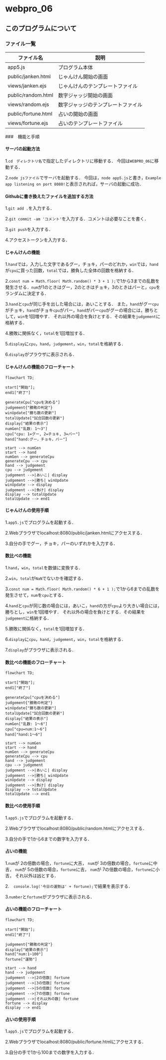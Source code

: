 # webpro_06
## このプログラムについて
### ファイル一覧
ファイル名 | 説明
-|-
app5.js | プログラム本体
public/janken.html | じゃんけん開始の画面
views/janken.ejs | じゃんけんのテンプレートファイル
public/random.html |  数字ジャッジ開始の画面
views/random.ejs | 数字ジャッジのテンプレートファイル
public/fortune.html | 占いの開始の画面
views/fortune.ejs | 占いのテンプレートファイル

###　機能と手順
#### サーバの起動方法
1.```cd　ディレクトリ名```で指定したディレクトリに移動する．
今回は```WEBPRO_06```に移動する．

2.```node jsファイル```でサーバを起動する．
今回は，```node app5.js```と書き，```Example app listening on port 8080!```と表示されれば，サーバの起動に成功．

#### Githubに書き換えたファイルを追加する方法
1.```git add .```を入力する．

2.```git commit -am 'コメント'```を入力する．コメントは必要なことを書く．

3.```git push```を入力する．

4.アクセストークンを入力する．

#### じゃんけんの機能
1.```hand```では，入力した文字であるグー，チョキ，パーのどれか，```win```では，```hand```が```cpu```に買った回数，```total```では，勝負した全体の回数を格納する．

2.```const num = Math.floor( Math.random() * 3 + 1 );```で1から3までの乱数を発生させる．```num```が1のときはグー，2のときはチョキ，3のときはパーと，```cpu```をランダムに決定する．

3.```hand```と```cpu```が同じ手を出した場合には，あいことする．
また，```hand```がグー```cpu```がチョキ，```hand```がチョキ```cpu```がパー，```hand```がパー```cpu```がグーの場合には，勝ちとして，```win```を1回増やす．
それ以外の場合を負けとする．その結果を```judgement```に格納する．

4.勝敗に関係なく，```total```を1回増加する．

5.```display```に```cpu```，```hand```，```judgement```，```win```，```total```を格納する．

6.```display```がプラウザに表示される．

#### じゃんけんの機能のフローチャート

```mermaid
flowchart TD;

start["開始"];
end1["終了"]

generateCpu["cpuを決める"]
judgement{"勝敗の判定"}
winUpdate["勝ち数の更新"]
totalUpdate["試合回数の更新"]
display["結果の表示"]
numGen["乱数: 1〜3"]
cpu["cpu: 1=グー, 2=チョキ, 3=パー"]
hand["hand:グー，チョキ，パー"]

start --> numGen
start --> hand
numGen --> generateCpu
generateCpu --> cpu
hand --> judgement
cpu --> judgement
judgement -->|あいこ| display
judgement -->|勝ち| winUpdate
winUpdate --> display
judgement -->|負け| display
display --> totalUpdate
totalUpdate --> end1
```


#### じゃんけんの使用手順
1.```app5.js```でプログラムを起動する．

2.Webプラウザでlocalhost:8080/public/janken.htmlにアクセスする．

3.自分の手でグー，チョキ，パーのいずれかを入力する．

#### 数比べの機能

1.```hand```，```win```，```total```を数値に変換する．

2.```win```，```total```が```NaN```でないかを確認する．

3.```const num = Math.floor( Math.random() * 6 + 1 );```で1から6までの乱数を発生させて，```num```を```cpu```とする．

4.```hand```と```cpu```が同じ数の場合には，あいこ，```hand```の方が```cpu```より大きい場合には，勝ちとし，```win```を1回増やす．
それ以外の場合を負けとする．その結果を```judgement```に格納する．

5.勝敗に関係なく，```total```を1回増加する．

6.```display```に```cpu```，```hand```，```judgement```，```win```，```total```を格納する．

7.```display```がプラウザに表示される．

#### 数比べの機能のフローチャート

```mermaid
flowchart TD;

start["開始"];
end1["終了"]

generateCpu["cpuを決める"]
judgement{"勝敗の判定"}
winUpdate["勝ち数の更新"]
totalUpdate["試合回数の更新"]
display["結果の表示"]
numGen["乱数: 1〜6"]
cpu["cpu=num:1〜6"]
hand["hand:1〜6"]

start --> numGen
start --> hand
numGen --> generateCpu
generateCpu --> cpu
hand --> judgement
cpu --> judgement
judgement -->|あいこ| display
judgement -->|勝ち| winUpdate
winUpdate --> display
judgement -->|負け| display
display --> totalUpdate
totalUpdate --> end1
```

#### 数比べの使用手順
1.```app5.js```でプログラムを起動する．

2.Webプラウザでlocalhost:8080/public/random.htmlにアクセスする．

3.自分の手で1から6までの数字を入力する．


#### 占いの機能

1.```num```が 2の倍数の場合，```fortune```に大吉，
```num```が 3の倍数の場合，```fortune```に中吉，
```num```が 5の倍数の場合，```fortune```に吉，
```num```が 7の倍数の場合，```fortune```に小吉，
それ以外は凶とする．

2.```  console.log('今日の運勢は' + fortune);```で結果を表示する．

3.```number```と```fortune```がプラウザに表示される．

#### 占いの機能のフローチャート

```mermaid
flowchart TD;

start["開始"];
end1["終了"]

judgement{"勝敗の判定"}
display["結果の表示"]
hand["num:1~100"]
fortune["運勢"]

start --> hand
hand --> judgement
judgement -->|2の倍数| fortune
judgement -->|3の倍数| fortune
judgement -->|5の倍数| fortune
judgement -->|7の倍数| fortune
judgement -->|それ以外の数| fortune
fortune --> display
display --> end1
```

#### 占いの使用手順
1.```app5.js```でプログラムを起動する．

2.Webプラウザでlocalhost:8080/public/fortune.htmlにアクセスする．

3.自分の手で1から100までの数字を入力する．

